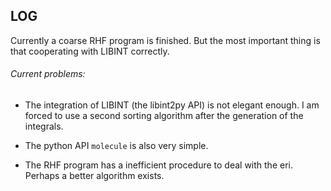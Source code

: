 LOG
----

Currently a coarse RHF program is finished. But the most important thing is that
cooperating with LIBINT correctly.

###### Current problems:

- The integration of LIBINT (the libint2py API) is not elegant enough. I am forced to use a second sorting algorithm after the generation of the integrals.

- The python API `molecule` is also very simple.

- The RHF program has a inefficient procedure to deal with the eri. Perhaps a better algorithm exists.
